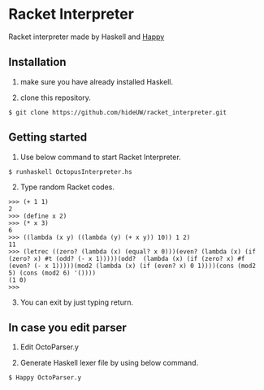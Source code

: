 # Racket Interpreter

Racket interpreter made by Haskell and [Happy](https://www.haskell.org/happy/)

## Installation

1. make sure you have already installed Haskell.

2. clone this repository.

```
$ git clone https://github.com/hideUW/racket_interpreter.git
```

## Getting started

1. Use below command to start Racket Interpreter.

```
$ runhaskell OctopusInterpreter.hs
```

2. Type random Racket codes.

```
>>> (+ 1 1)
2
>>> (define x 2)
>>> (* x 3)
6
>>> ((lambda (x y) ((lambda (y) (+ x y)) 10)) 1 2)
11
>>> (letrec ((zero? (lambda (x) (equal? x 0)))(even? (lambda (x) (if (zero? x) #t (odd? (- x 1)))))(odd?  (lambda (x) (if (zero? x) #f (even? (- x 1)))))(mod2 (lambda (x) (if (even? x) 0 1))))(cons (mod2 5) (cons (mod2 6) '())))
(1 0)
>>>
```

3. You can exit by just typing return.

## In case you edit parser

1. Edit OctoParser.y

2. Generate Haskell lexer file by using below command.

```
$ Happy OctoParser.y
```
